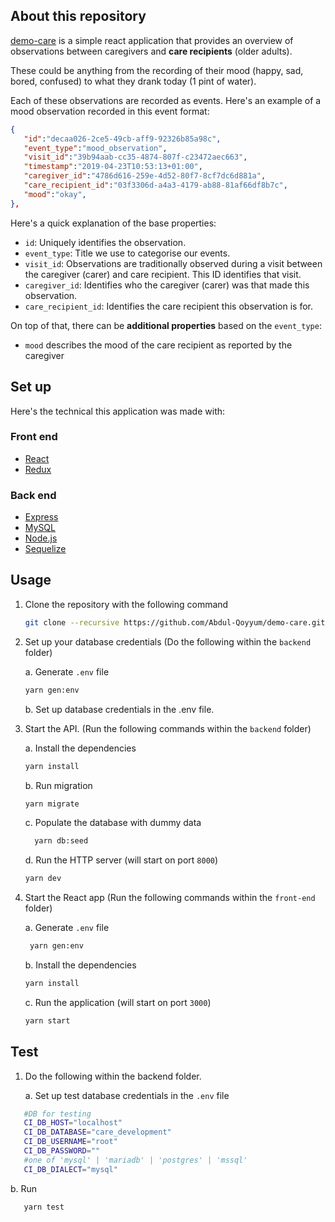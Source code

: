 ## About this repository
[demo-care](https://demo-care.herokuapp.com/) is a simple react application that provides an overview of observations
between caregivers and **care recipients** (older adults).

These could be anything from the recording of their mood (happy, sad, bored, confused) to what they drank today (1 pint of water).

Each of these observations are recorded as events. Here's an example of a mood observation recorded
in this event format:

``` json
{  
   "id":"decaa026-2ce5-49cb-aff9-92326b85a98c",
   "event_type":"mood_observation",
   "visit_id":"39b94aab-cc35-4874-807f-c23472aec663",
   "timestamp":"2019-04-23T10:53:13+01:00",
   "caregiver_id":"4786d616-259e-4d52-80f7-8cf7dc6d881a",
   "care_recipient_id":"03f3306d-a4a3-4179-ab88-81af66df8b7c",
   "mood":"okay",
},
```

Here's a quick explanation of the base properties:

- `id`: Uniquely identifies the observation.
- `event_type`: Title we use to categorise our events.
- `visit_id`: Observations are traditionally observed during a visit between the caregiver (carer) and care recipient. This ID identifies that visit.
- `caregiver_id`: Identifies who the caregiver (carer) was that made this observation.
- `care_recipient_id`: Identifies the care recipient this observation is for.

On top of that, there can be **additional properties** based on the `event_type`:

- `mood` describes the mood of the care recipient as reported by the caregiver

## Set up

Here's the technical this application was made with:

### Front end
- [React](https://reactjs.org/)
- [Redux](https://redux.js.org/introduction/getting-started)

### Back end

- [Express](https://expressjs.com/)
- [MySQL](https://www.mysql.com/)
- [Node.js](https://nodejs.org/)
- [Sequelize](https://sequelize.org/)
## Usage

1. Clone the repository with the following command
   
   ```bash
   git clone --recursive https://github.com/Abdul-Qoyyum/demo-care.git
   ```
2. Set up your database credentials   (Do the following within the `backend` folder)

   a. Generate `.env` file
    
   ```bash
   yarn gen:env
   ```
   b. Set up database credentials in the .env file.  


3. Start the API. (Run the following commands within the `backend` folder)

   a. Install the dependencies

   ```bash
   yarn install
   ```
   b. Run migration
   
   ```bash
   yarn migrate
   ```
   
   c. Populate the database with dummy data

   ```bash
     yarn db:seed
   ```

   d. Run the HTTP server (will start on port `8000`)

   ```bash
   yarn dev
   ```
4. Start the React app  (Run the following commands within the `front-end` folder)

    a. Generate `.env` file

    ```bash
     yarn gen:env
    ```
   
    b. Install the dependencies

   ```bash
   yarn install
   ```

   c. Run the application (will start on port `3000`)

   ```bash
   yarn start
   ```

## Test
1. Do the following within the backend folder.

   a. Set up test database credentials in the `.env` file
   
```bash
   #DB for testing
   CI_DB_HOST="localhost"
   CI_DB_DATABASE="care_development"
   CI_DB_USERNAME="root"
   CI_DB_PASSWORD=""
   #one of 'mysql' | 'mariadb' | 'postgres' | 'mssql'
   CI_DB_DIALECT="mysql"
```
  b. Run
```bash
   yarn test
```

